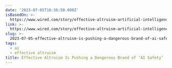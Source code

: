 ```yaml
---
date: '2023-07-05T16:36:50.000Z'
isBasedOn: >-
  https://www.wired.com/story/effective-altruism-artificial-intelligence-sam-bankman-fried/
link: >-
  https://www.wired.com/story/effective-altruism-artificial-intelligence-sam-bankman-fried/
slug: >-
  2023-07-05-effective-altruism-is-pushing-a-dangerous-brand-of-ai-safety-or-wired
tags:
  - ai
  - effective altruism
title: Effective Altruism Is Pushing a Dangerous Brand of ‘AI Safety’ | WIRED
---
```


